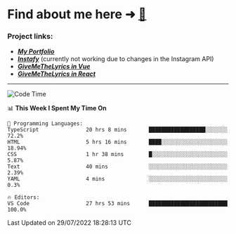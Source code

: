 # Find about me here ➜ [🧑](https://pauabella.dev)

### Project links:
- ***[My Portfolio](https://pauabella.dev)***
- ***[Instafy](https://instafy.me)*** (currently not working due to changes in the Instagram API)
- ***[GiveMeTheLyrics in Vue](https://lyrics.pauabella.dev)***
- ***[GiveMeTheLyrics in React](https://pauabella.dev/GiveMeTheLyrics)***

---
<!--START_SECTION:waka-->
![Code Time](http://img.shields.io/badge/Code%20Time-1%2C337%20hrs%2031%20mins-blue)

📊 **This Week I Spent My Time On** 

```text
💬 Programming Languages: 
TypeScript               20 hrs 8 mins       ██████████████████░░░░░░░   72.2% 
HTML                     5 hrs 16 mins       ████░░░░░░░░░░░░░░░░░░░░░   18.94% 
CSS                      1 hr 38 mins        █░░░░░░░░░░░░░░░░░░░░░░░░   5.87% 
Text                     40 mins             ░░░░░░░░░░░░░░░░░░░░░░░░░   2.39% 
YAML                     4 mins              ░░░░░░░░░░░░░░░░░░░░░░░░░   0.3%

🔥 Editors: 
VS Code                  27 hrs 53 mins      █████████████████████████   100.0%

```


 Last Updated on 29/07/2022 18:28:13 UTC
<!--END_SECTION:waka-->
